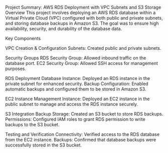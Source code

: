 Project Summary: AWS RDS Deployment with VPC Subnets and S3 Storage
Overview
This project involves deploying an AWS RDS database within a Virtual Private Cloud (VPC) configured with both public and private subnets, and storing database backups in Amazon S3. The goal was to ensure high availability, security, and durability of the database data.

Key Components

VPC Creation & Configuration
Subnets: Created public and private subnets.

Security Groups
RDS Security Group: Allowed inbound traffic on the database port.
EC2 Security Group: Allowed SSH access for management purposes.


RDS Deployment
Database Instance: Deployed an RDS instance in the private subnet for enhanced security.
Backup Configuration: Enabled automatic backups and configured them to be stored in Amazon S3.

EC2 Instance
Management Instance: Deployed an EC2 instance in the public subnet to manage and access the RDS instance securely.

S3 Integration
Backup Storage: Created an S3 bucket to store RDS backups.
Permissions: Configured IAM roles to grant RDS permission to write backups to the S3 bucket.

Testing and Verification
Connectivity: Verified access to the RDS database from the EC2 instance.
Backups: Confirmed that database backups were successfully stored in the S3 bucket.